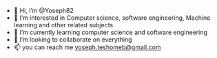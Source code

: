 - 👋 Hi, I’m @Yoseph82
- 👀 I’m interested in Computer science, software engineering, Machine learning and other related subjects
- 🌱 I’m currently learning computer science and software engineering
- 💞️ I’m looking to collaborate on everything
- 📫 you can reach me yoseph.teshomeb@gmail.com

<!---
Yoseph82/Yoseph82 is a ✨ special ✨ repository because its `README.md` (this file) appears on your GitHub profile.
You can click the Preview link to take a look at your changes.
--->
